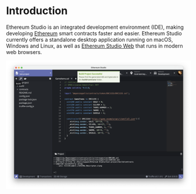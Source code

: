 # Introduction

Ethereum Studio is an integrated development environment (IDE), making developing [Ethereum](https://ethereum.org/) smart contracts faster and easier. Ethereum Studio currently offers a standalone desktop application running on macOS, Windows and Linux, as well as [Ethereum Studio Web](https://eth.ide.black/) that runs in modern web browsers.

![introduction](introduction)

